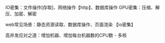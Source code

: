 IO密集：文件操作[存取]、网络操作【http】、数据库操作
GPU密集：压缩、解压、加密、解密

web常见场景：静态资源读取、数据库操作、页面渲染 【io密集】

高并发应对之道：增加机器、增加每台机器数的CPU数 - 多核